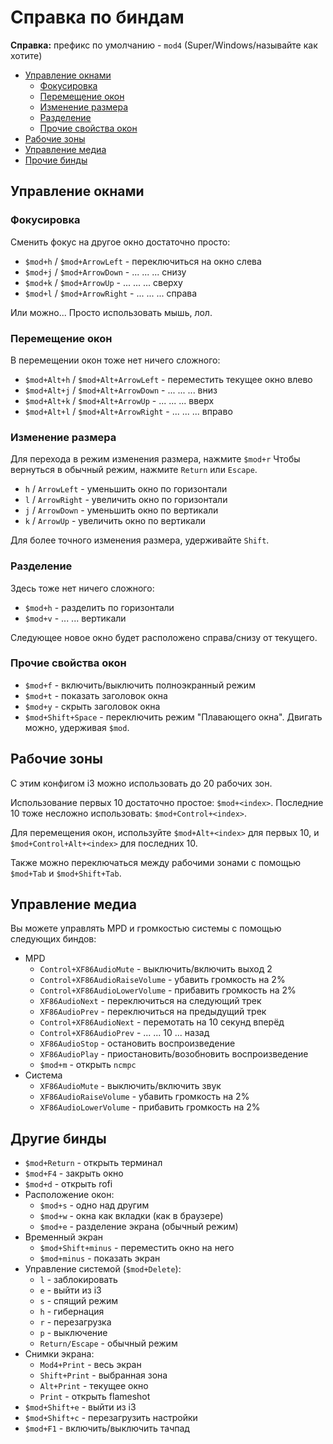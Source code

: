 # Справка по биндам

**Справка:** префикс по умолчанию - `mod4` (Super/Windows/называйте как хотите)


  * [Управление окнами](#Управление-окнами)
    * [Фокусировка](#Фокусировка)
    * [Перемещение окон](#Перемещение-окон)
    * [Изменение размера](#Изменение-размера)
    * [Разделение](#Разделение)
    * [Прочие свойства окон](#Прочие-свойства-окон)
  * [Рабочие зоны](#Рабочие-зоны)
  * [Управление медиа](#Управление-медиа)
  * [Прочие бинды](#Прочие-бинды)


## Управление окнами

### Фокусировка

Сменить фокус на другое окно достаточно просто:

 * `$mod+h` / `$mod+ArrowLeft` - переключиться на окно слева
 * `$mod+j` / `$mod+ArrowDown` - ... ... ... снизу
 * `$mod+k` / `$mod+ArrowUp` - ... ... ... сверху
 * `$mod+l` / `$mod+ArrowRight` - ... ... ... справа

Или можно... Просто использовать мышь, лол.

### Перемещение окон

В перемещении окон тоже нет ничего сложного:

 * `$mod+Alt+h` / `$mod+Alt+ArrowLeft` - переместить текущее окно влево
 * `$mod+Alt+j` / `$mod+Alt+ArrowDown` - ... ... ... вниз
 * `$mod+Alt+k` / `$mod+Alt+ArrowUp` - ... ... ... вверх
 * `$mod+Alt+l` / `$mod+Alt+ArrowRight` - ... ... ... вправо

### Изменение размера

Для перехода в режим изменения размера, нажмите `$mod+r`
Чтобы вернуться в обычный режим, нажмите `Return` или `Escape`.

 * `h` / `ArrowLeft` - уменьшить окно по горизонтали
 * `l` / `ArrowRight` - увеличить окно по горизонтали
 * `j` / `ArrowDown` - уменьшить окно по вертикали
 * `k` / `ArrowUp` - увеличить окно по вертикали

Для более точного изменения размера, удерживайте `Shift`.

### Разделение 

Здесь тоже нет ничего сложного:

 * `$mod+h` - разделить по горизонтали
 * `$mod+v` - ... ... вертикали

Следующее новое окно будет расположено справа/снизу от текущего.

### Прочие свойства окон 

 * `$mod+f` - включить/выключить полноэкранный режим
 * `$mod+t` - показать заголовок окна
 * `$mod+y` - скрыть заголовок окна
 * `$mod+Shift+Space` - переключить режим "Плавающего окна". Двигать можно, удерживая `$mod`.

## Рабочие зоны

С этим конфигом i3 можно использовать до 20 рабочих зон.

Использование первых 10 достаточно простое: `$mod+<index>`.
Последние 10 тоже несложно использовать: `$mod+Control+<index>`.

Для перемещения окон, используйте `$mod+Alt+<index>` для первых 10, и `$mod+Control+Alt+<index>` для последних 10.

Также можно переключаться между рабочими зонами с помощью `$mod+Tab` и `$mod+Shift+Tab`.


## Управление медиа

Вы можете управлять MPD и громкостью системы с помощью следующих биндов:

 * MPD
    * `Control+XF86AudioMute` - выключить/включить выход 2
    * `Control+XF86AudioRaiseVolume` - убавить громкость на 2%
    * `Control+XF86AudioLowerVolume` - прибавить громкость на 2%
    * `XF86AudioNext` - переключиться на следующий трек
    * `XF86AudioPrev` - переключиться на предыдущий трек
    * `Control+XF86AudioNext` - перемотать на 10 секунд вперёд
    * `Control+XF86AudioPrev` - ... ... 10 ... назад
    * `XF86AudioStop` - остановить воспроизведение
    * `XF86AudioPlay` - приостановить/возобновить воспроизведение
    * `$mod+m` - открыть `ncmpc`
  * Система
    * `XF86AudioMute` - выключить/включить звук
    * `XF86AudioRaiseVolume` - убавить громкость на 2%
    * `XF86AudioLowerVolume` - прибавить громкость на 2%
    
## Другие бинды

 * `$mod+Return` - открыть терминал
 * `$mod+F4` - закрыть окно
 * `$mod+d` - открыть rofi
 * Расположение окон:
    * `$mod+s` - одно над другим
    * `$mod+w` - окна как вкладки (как в браузере)
    * `$mod+e` - разделение экрана (обычный режим)
 * Временный экран
    * `$mod+Shift+minus` - переместить окно на него
    * `$mod+minus` - показать экран
 * Управление системой (`$mod+Delete`):
    * `l` - заблокировать
    * `e` - выйти из i3
    * `s` - спящий режим
    * `h` - гибернация
    * `r` - перезагрузка
    * `p` - выключение
    * `Return/Escape` - обычный режим
 * Снимки экрана:
    * `Mod4+Print` - весь экран
    * `Shift+Print` - выбранная зона
    * `Alt+Print` - текущее окно
    * `Print` - открыть flameshot
 * `$mod+Shift+e` - выйти из i3
 * `$mod+Shift+c` - перезагрузить настройки 
 * `$mod+F1` - включить/выключить тачпад

